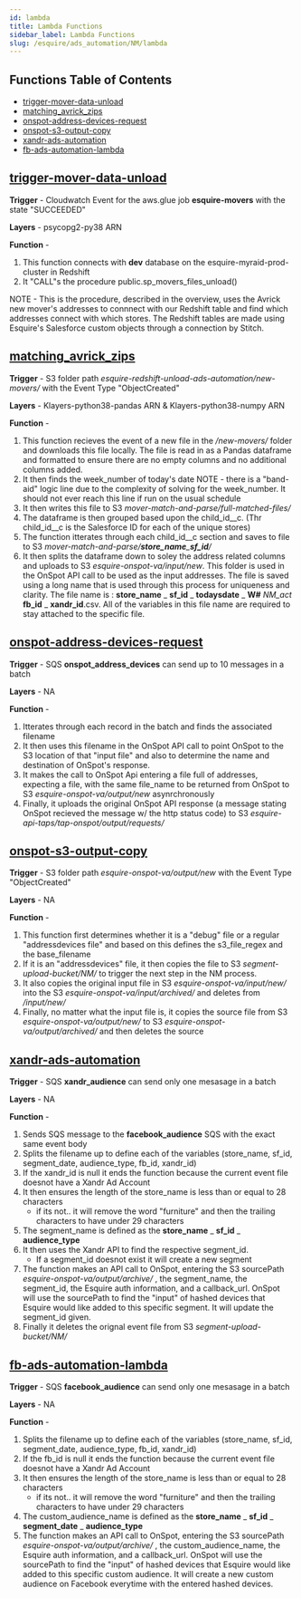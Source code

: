```yaml
---
id: lambda
title: Lambda Functions
sidebar_label: Lambda Functions
slug: /esquire/ads_automation/NM/lambda
---
```


## Functions Table of Contents
* [trigger-mover-data-unload](#trigger-mover-data-unload)
* [matching_avrick_zips](#matching_avrick_zips)
* [onspot-address-devices-request](#onspot-address-devices-request)
* [onspot-s3-output-copy](#onspot-s3-output-copy)
* [xandr-ads-automation](#xandr-ads-automation)
* [fb-ads-automation-lambda](#fb-ads-automation-lambda)




## [trigger-mover-data-unload](https://us-east-2.console.aws.amazon.com/lambda/home?region=us-east-2#/functions/trigger-mover-data-unload?tab=configuration) 
**Trigger** -  Cloudwatch Event for the aws.glue job **esquire-movers** with the state "SUCCEEDED"

**Layers** -   psycopg2-py38 ARN

**Function** - 

1. This function connects with **dev** database on the esquire-myraid-prod-cluster in Redshift 
2. It "CALL"s the procedure public.sp_movers_files_unload()

NOTE - This is the procedure, described in the overview, uses the Avrick new mover's addresses to connnect with our Redshift table and find which addresses connect with which stores. The Redshift tables are made using Esquire's Salesforce custom objects through a connection by Stitch. 

## [matching_avrick_zips](https://us-east-2.console.aws.amazon.com/lambda/home?region=us-east-2#/functions/matching_avrick_zips) 
**Trigger** - S3 folder path *esquire-redshift-unload-ads-automation/new-movers/* with the Event Type "ObjectCreated"

**Layers** - Klayers-python38-pandas ARN  &  Klayers-python38-numpy ARN

**Function** -  

1. This function recieves the event of a new file in the */new-movers/* folder and downloads this file locally. The file is read in as a Pandas dataframe and formatted to ensure there are no empty columns and no additional columns added. 
2. It then finds the week_number of today's date 
NOTE - there is a "band-aid" logic line due to the complexity of solving for the week_number. It should not ever reach this line if run on the usual schedule
3. It then writes this file to S3 *mover-match-and-parse/full-matched-files/*
4. The dataframe is then grouped based upon the child_id__c. (Thr child_id__c is the Salesforce ID for each of the unique stores)
5. The function itterates through each child_id__c section and saves to file to S3 *mover-match-and-parse/**store_name**_**sf_id**/*
6. It then splits the dataframe down to soley the address related columns and uploads to S3 *esquire-onspot-va/input/new*. This folder is used in the OnSpot API call to be used as the input addresses. The file is saved using a long name that is used through this process for uniqueness and clarity. The file name is : **store_name** _ **sf_id** _ **todaysdate** _ **W#** _NM_act_ **fb_id** _ **xandr_id**.csv. All of the variables in this file name are required to stay attached to the specific file. 



## [onspot-address-devices-request](https://console.aws.amazon.com/lambda/home?region=us-east-1#/functions/onspot-address-devices-request)
**Trigger** - SQS **onspot_address_devices** can send up to 10 messages in a batch

**Layers** - NA

**Function** - 

1. Itterates through each record in the batch and finds the associated filename
2. It then uses this filename in the OnSpot API call to point OnSpot to the S3 location of that "input file" and also to determine the name and destination of OnSpot's response.
3. It makes the call to OnSpot Api entering a file full of addresses, expecting a file, with the same file_name to be returned from OnSpot to S3 *esquire-onspot-va/output/new* asynrchronously 
4. Finally, it uploads the original OnSpot API response (a message stating OnSpot recieved the message w/ the http status code) to S3 *esquire-api-taps/tap-onspot/output/requests/*


## [onspot-s3-output-copy](https://console.aws.amazon.com/lambda/home?region=us-east-1#/functions/onspot-s3-output-copy)
**Trigger** - S3 folder path *esquire-onspot-va/output/new* with the Event Type "ObjectCreated"

**Layers** - NA

**Function** - 

1. This function first determines whether it is a "debug" file or a regular "addressdevices file" and based on this defines the s3_file_regex and the base_filename
2. If it is an "addressdevices" file, it then copies the file to S3 *segment-upload-bucket/NM/* to trigger the next step in the NM process. 
3. It also copies the original input file in S3 *esquire-onspot-va/input/new/* into the S3 *esquire-onspot-va/input/archived/* and deletes from */input/new/*
4. Finally, no matter what the input file is, it copies the source file from S3 *esquire-onspot-va/output/new/* to S3 *esquire-onspot-va/output/archived/* and then deletes the source 

## [xandr-ads-automation](https://us-east-2.console.aws.amazon.com/lambda/home?region=us-east-2#/functions/xandr-ads-automation)
**Trigger** - SQS **xandr_audience** can send only one mesasage in a batch 

**Layers** - NA

**Function** -   

1. Sends SQS message to the **facebook_audience** SQS with the exact same event body
2. Splits the filename up to define each of the variables (store_name, sf_id, segment_date, audience_type, fb_id, xandr_id)
3. If the xandr_id is null it ends the function because the current event file doesnot have a Xandr Ad Account
4. It then ensures the length of the store_name is less than or equal to 28 characters
   - if its not.. it will remove the word "furniture" and then the trailing characters to have under 29 characters
5. The segment_name is defined as the **store_name** _ **sf_id** _ **audience_type**
6. It then uses the Xandr API to find the respective segment_id.
   - If a segment_id doesnot exist it will create a new segment
7. The function makes an API call to OnSpot, entering the S3 sourcePath *esquire-onspot-va/output/archive/* , the segment_name, the segment_id, the Esquire auth information, and a callback_url. OnSpot will use the sourcePath to find the "input" of hashed devices that Esquire would like added to this specific segment. It will update the segment_id given.
8. Finally it deletes the orignal event file from S3 *segment-upload-bucket/NM/*

## [fb-ads-automation-lambda](https://us-east-2.console.aws.amazon.com/lambda/home?region=us-east-2#/functions/fb-ads-automation-lambda)
**Trigger** - SQS **facebook_audience** can send only one mesasage in a batch 

**Layers** - NA

**Function** -  

1. Splits the filename up to define each of the variables (store_name, sf_id, segment_date, audience_type, fb_id, xandr_id)
2. If the fb_id is null it ends the function because the current event file doesnot have a Xandr Ad Account
3. It then ensures the length of the store_name is less than or equal to 28 characters
   - if its not.. it will remove the word "furniture" and then the trailing characters to have under 29 characters
4. The custom_audience_name is defined as the **store_name** _ **sf_id** _ **segment_date** _ **audience_type** 
5. The function makes an API call to OnSpot, entering the S3 sourcePath *esquire-onspot-va/output/archive/* , the custom_audience_name, the Esquire auth information, and a callback_url. OnSpot will use the sourcePath to find the "input" of hashed devices that Esquire would like added to this specific custom audience. It will create a new custom audience on Facebook everytime with the entered hashed devices. 


